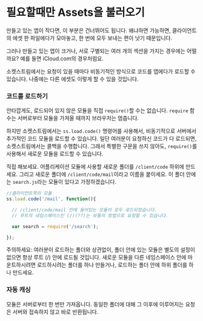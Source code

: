 ﻿<!---# Loading Assets On Demand-->
# 필요할때만 Assets을 불러오기


<!--If you're writing a small app you can safely ignore this section, as it's always better to pack all client assets into one file and send everything through together in one go if possible.-->

만들고 있는 앱이 작다면, 이 부분은 건너뛰어도 됩니다. 왜냐하면 가능하면, 클라이언트의 에셋 한 파일에다가 모아놓고, 한 번에 모두 보내는 편이 낫기 때문입니다.

<!--But what if you're writing a large app, or an app with multiple distinct sections like iCloud.com?-->
그러나 만들고 있는 앱이 크거나, 서로 구별되는 여러 개의 섹션을 가지는 경우에는 어떨까요? 예를 들면 iCloud.com의 경우처럼요.

<!--SocketStream allows you to load code (and other assets in the future) into your app asynchronously on demand.-->
소켓스트림에서는 요청이 있을 때마다 비동기적인 방식으로 코드를 앱에다가 로드할 수 있습니다. 나중에는 다른 에셋도 이렇게 할 수 있을 것입니다.


<!---### Loading Code-->
### 코드를 로드하기

<!--Sadly it's not possible to directly `require()` modules which haven't been loaded as the blocking nature of the `require` function means the browser would freeze until the module has been retrieved from the server - not good.-->

안타깝게도, 로드되어 있지 않은 모듈을 직접 `require()`할 수는 없습니다. `require` 함수는 서버로부터 모듈을 가져올 때까지 브라우저는 멈춥니다.

<!--However SocketStream allows you to load additional code modules from the server asynchronously using the built-in `ss.load.code()` command. Once all the code you've requested has been loaded, we execute a callback, allowing you to `require()` the new modules as normal without any fancy syntax.-->

하지만 소켓스트림에서는 `ss.load.code()` 명령어를 사용해서, 비동기적으로 서버에서 추가적인 코드 모듈을 로드할 수 있습니다. 일단 여러분이 요청하신 코드가 다 로드되면, 소켓스트림에서는 콜백을 수행합니다. 그래서 특별한 구문을 쓰지 않아도, `require()`를 사용해서 새로운 모듈을 로드할 수 있습니다.

<!--To try this out, create a new directory of application modules in `/client/code`. For the sake of this example, let's call our new directory `/client/code/mail`. We'll also assume this directory has a module in it called `search.js`.-->
직접 해보세요. 어플리케이션 모듈에 사용할 새로운 폴더를 `/client/code` 하위에 만드세요. 그리고 새로운 폴더에 `/client/code/mail`이라고 이름을 붙이세요. 이 폴더 안에는 `search.js`라는 모듈이 있다고 가정하겠습니다.
```javascript
//클라이언트쪽의 모듈
ss.load.code('/mail', function(){

  // /client/code/mail 안에 들어있는 모듈이 모두 로드되었습니다.
  // 루트의 네임스페이스인 (/)(??)는 보통의 방법으로 요청할 수 있습니다.

  var search = require('/search');

});
```
<!--  // all modules in /client/code/mail have now been loaded into-->
<!--  // the root namespace (/) and can be required in the normal way-->
<!--// in any client-side module-->



<!--Note: Regardless of the directory you load, the modules inside will always be loaded into the root (/) namespace by default. If you want to mount the new modules in a different namespace, just create one or more sub-directories in the folder you're loading.-->

주의하세요: 여러분이 로드하는 폴더와 상관없이, 폴더 안에 있는 모듈은 별도의 설정이 없으면 항상 루트 (/) 안에 로드될 것입니다. 새로운 모듈을 다른 네임스페이스 안에 마운트하시려면 로드하시려는 폴더를 하나 만들거나, 로드하는 폴더 안에 하위 폴더를 하나 만드세요.


<!---### Automatic Caching-->
### 자동 캐싱

<!--Modules are only ever retrieved from the server once. Subsequent requests for the same directory will be returned instantly without contacting the server.-->
모듈은 서버로부터 한 번만 가져옵니다. 동일한 폴더에 대해 그 이후에 이루어지는 요청은 서버와 접속하지 않고 바로 반환됩니다.
